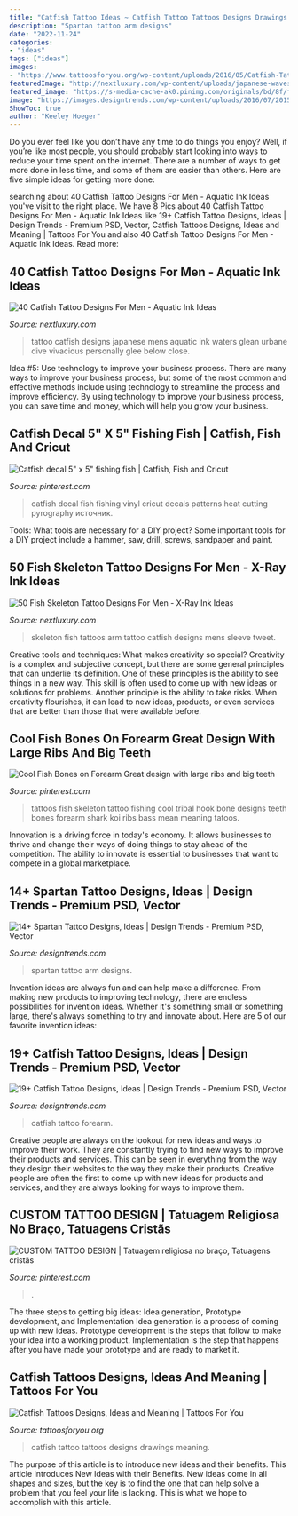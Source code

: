 ```yaml
---
title: "Catfish Tattoo Ideas ~ Catfish Tattoo Tattoos Designs Drawings Meaning"
description: "Spartan tattoo arm designs"
date: "2022-11-24"
categories:
- "ideas"
tags: ["ideas"]
images:
- "https://www.tattoosforyou.org/wp-content/uploads/2016/05/Catfish-Tattoo-Drawings.jpg"
featuredImage: "http://nextluxury.com/wp-content/uploads/japanese-waves-mens-catfish-lower-leg-tattoo-designs.jpg"
featured_image: "https://s-media-cache-ak0.pinimg.com/originals/bd/8f/f8/bd8ff8c17bc469d03f35c6c4baefb422.jpg"
image: "https://images.designtrends.com/wp-content/uploads/2016/07/20154625/Spartan-Arm-Tattoo-for-Men.jpg"
ShowToc: true
author: "Keeley Hoeger"
---
```



Do you ever feel like you don’t have any time to do things you enjoy? Well, if you’re like most people, you should probably start looking into ways to reduce your time spent on the internet. There are a number of ways to get more done in less time, and some of them are easier than others. Here are five simple ideas for getting more done: 
	

		
searching about 40 Catfish Tattoo Designs For Men - Aquatic Ink Ideas you've visit to the right place. We have 8 Pics about 40 Catfish Tattoo Designs For Men - Aquatic Ink Ideas like 19+ Catfish Tattoo Designs, Ideas | Design Trends - Premium PSD, Vector, Catfish Tattoos Designs, Ideas and Meaning | Tattoos For You and also 40 Catfish Tattoo Designs For Men - Aquatic Ink Ideas. Read more:
		
    
## 40 Catfish Tattoo Designs For Men - Aquatic Ink Ideas

<img loading=lazy src="http://nextluxury.com/wp-content/uploads/japanese-waves-mens-catfish-lower-leg-tattoo-designs.jpg" onerror="this.onerror=null;this.src='https://tse3.mm.bing.net/th?id=OIP.S1193KGKDJG8e2ya3bYgGwHaHb&amp;pid=15.1';" alt="40 Catfish Tattoo Designs For Men - Aquatic Ink Ideas">

_Source: nextluxury.com_

>tattoo catfish designs japanese mens aquatic ink waters glean urbane dive vivacious personally glee below close. 

	

Idea #5: Use technology to improve your business process.
There are many ways to improve your business process, but some of the most common and effective methods include using technology to streamline the process and improve efficiency. By using technology to improve your business process, you can save time and money, which will help you grow your business.

    
## Catfish Decal 5&quot; X 5&quot; Fishing Fish | Catfish, Fish And Cricut

<img loading=lazy src="https://s-media-cache-ak0.pinimg.com/originals/bd/8f/f8/bd8ff8c17bc469d03f35c6c4baefb422.jpg" onerror="this.onerror=null;this.src='https://tse3.mm.bing.net/th?id=OIP.tOs9YidGth0pyI3xJdcNGQAAAA&amp;pid=15.1';" alt="Catfish decal 5&quot; x 5&quot; fishing fish | Catfish, Fish and Cricut">

_Source: pinterest.com_

>catfish decal fish fishing vinyl cricut decals patterns heat cutting pyrography источник. 

	

Tools: What tools are necessary for a DIY project?
Some important tools for a DIY project include a hammer, saw, drill, screws, sandpaper and paint.

    
## 50 Fish Skeleton Tattoo Designs For Men - X-Ray Ink Ideas

<img loading=lazy src="https://nextluxury.com/wp-content/uploads/watercolor-mens-catfish-skeleton-arm-tattoos.jpg" onerror="this.onerror=null;this.src='https://tse4.mm.bing.net/th?id=OIP.QeQMN5Ri3dEIZXyLOpVyXAHaHa&amp;pid=15.1';" alt="50 Fish Skeleton Tattoo Designs For Men - X-Ray Ink Ideas">

_Source: nextluxury.com_

>skeleton fish tattoos arm tattoo catfish designs mens sleeve tweet. 

	

Creative tools and techniques: What makes creativity so special?
Creativity is a complex and subjective concept, but there are some general principles that can underlie its definition. One of these principles is the ability to see things in a new way. This skill is often used to come up with new ideas or solutions for problems. Another principle is the ability to take risks. When creativity flourishes, it can lead to new ideas, products, or even services that are better than those that were available before.

    
## Cool Fish Bones On Forearm Great Design With Large Ribs And Big Teeth

<img loading=lazy src="https://s-media-cache-ak0.pinimg.com/736x/57/a1/49/57a149b1faa8d150013ac71eecdab7a4--sailor-tattoos-fish-tattoos.jpg" onerror="this.onerror=null;this.src='https://tse4.mm.bing.net/th?id=OIP.ffJ7ycqwS1UsczE_ylnmXAHaFj&amp;pid=15.1';" alt="Cool Fish Bones on Forearm Great design with large ribs and big teeth">

_Source: pinterest.com_

>tattoos fish skeleton tattoo fishing cool tribal hook bone designs teeth bones forearm shark koi ribs bass mean meaning tatoos. 

	

Innovation is a driving force in today's economy. It allows businesses to thrive and change their ways of doing things to stay ahead of the competition. The ability to innovate is essential to businesses that want to compete in a global marketplace.

    
## 14+ Spartan Tattoo Designs, Ideas | Design Trends - Premium PSD, Vector

<img loading=lazy src="https://images.designtrends.com/wp-content/uploads/2016/07/20154625/Spartan-Arm-Tattoo-for-Men.jpg" onerror="this.onerror=null;this.src='https://tse4.mm.bing.net/th?id=OIP.dDmoSOODmrhBC9aoAGndegHaHa&amp;pid=15.1';" alt="14+ Spartan Tattoo Designs, Ideas | Design Trends - Premium PSD, Vector">

_Source: designtrends.com_

>spartan tattoo arm designs. 

	

Invention ideas are always fun and can help make a difference. From making new products to improving technology, there are endless possibilities for invention ideas. Whether it's something small or something large, there's always something to try and innovate about. Here are 5 of our favorite invention ideas:

    
## 19+ Catfish Tattoo Designs, Ideas | Design Trends - Premium PSD, Vector

<img loading=lazy src="https://images.designtrends.com/wp-content/uploads/2016/09/15160514/Catfish-Tattoo-on-Forearm.jpg" onerror="this.onerror=null;this.src='https://tse4.mm.bing.net/th?id=OIP.oFljVCgMrvQX9kMoREX0FAHaHd&amp;pid=15.1';" alt="19+ Catfish Tattoo Designs, Ideas | Design Trends - Premium PSD, Vector">

_Source: designtrends.com_

>catfish tattoo forearm. 

	

Creative people are always on the lookout for new ideas and ways to improve their work. They are constantly trying to find new ways to improve their products and services. This can be seen in everything from the way they design their websites to the way they make their products. Creative people are often the first to come up with new ideas for products and services, and they are always looking for ways to improve them.

    
## CUSTOM TATTOO DESIGN | Tatuagem Religiosa No Braço, Tatuagens Cristãs

<img loading=lazy src="https://i.pinimg.com/736x/cd/3f/7e/cd3f7eb9d9ac743296925bf3fa098e60.jpg" onerror="this.onerror=null;this.src='https://tse2.mm.bing.net/th?id=OIP.nKUdVeKHVPjIWZ6LSJ4iHAAAAA&amp;pid=15.1';" alt="CUSTOM TATTOO DESIGN | Tatuagem religiosa no braço, Tatuagens cristãs">

_Source: pinterest.com_

>. 

	

The three steps to getting big ideas: Idea generation, Prototype development, and Implementation
Idea generation is a process of coming up with new ideas. Prototype development is the steps that follow to make your idea into a working product. Implementation is the step that happens after you have made your prototype and are ready to market it.

    
## Catfish Tattoos Designs, Ideas And Meaning | Tattoos For You

<img loading=lazy src="https://www.tattoosforyou.org/wp-content/uploads/2016/05/Catfish-Tattoo-Drawings.jpg" onerror="this.onerror=null;this.src='https://tse1.mm.bing.net/th?id=OIP.JASgCGKGASb75J2l4TxSIwAAAA&amp;pid=15.1';" alt="Catfish Tattoos Designs, Ideas and Meaning | Tattoos For You">

_Source: tattoosforyou.org_

>catfish tattoo tattoos designs drawings meaning. 

	

The purpose of this article is to introduce new ideas and their benefits.
This article Introduces New Ideas with their Benefits. New ideas come in all shapes and sizes, but the key is to find the one that can help solve a problem that you feel your life is lacking. This is what we hope to accomplish with this article.

